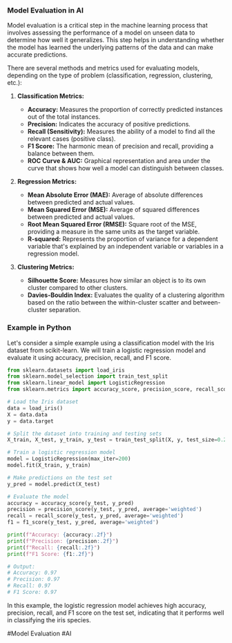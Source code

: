 ### Model Evaluation in AI

Model evaluation is a critical step in the machine learning process that involves assessing the performance of a model on unseen data to determine how well it generalizes. This step helps in understanding whether the model has learned the underlying patterns of the data and can make accurate predictions.

There are several methods and metrics used for evaluating models, depending on the type of problem (classification, regression, clustering, etc.):

1. **Classification Metrics:**
   - **Accuracy:** Measures the proportion of correctly predicted instances out of the total instances.
   - **Precision:** Indicates the accuracy of positive predictions.
   - **Recall (Sensitivity):** Measures the ability of a model to find all the relevant cases (positive class).
   - **F1 Score:** The harmonic mean of precision and recall, providing a balance between them.
   - **ROC Curve & AUC:** Graphical representation and area under the curve that shows how well a model can distinguish between classes.

2. **Regression Metrics:**
   - **Mean Absolute Error (MAE):** Average of absolute differences between predicted and actual values.
   - **Mean Squared Error (MSE):** Average of squared differences between predicted and actual values.
   - **Root Mean Squared Error (RMSE):** Square root of the MSE, providing a measure in the same units as the target variable.
   - **R-squared:** Represents the proportion of variance for a dependent variable that's explained by an independent variable or variables in a regression model.

3. **Clustering Metrics:**
   - **Silhouette Score:** Measures how similar an object is to its own cluster compared to other clusters.
   - **Davies-Bouldin Index:** Evaluates the quality of a clustering algorithm based on the ratio between the within-cluster scatter and between-cluster separation.

### Example in Python

Let's consider a simple example using a classification model with the Iris dataset from scikit-learn. We will train a logistic regression model and evaluate it using accuracy, precision, recall, and F1 score.

```python
from sklearn.datasets import load_iris
from sklearn.model_selection import train_test_split
from sklearn.linear_model import LogisticRegression
from sklearn.metrics import accuracy_score, precision_score, recall_score, f1_score

# Load the Iris dataset
data = load_iris()
X = data.data
y = data.target

# Split the dataset into training and testing sets
X_train, X_test, y_train, y_test = train_test_split(X, y, test_size=0.2, random_state=42)

# Train a logistic regression model
model = LogisticRegression(max_iter=200)
model.fit(X_train, y_train)

# Make predictions on the test set
y_pred = model.predict(X_test)

# Evaluate the model
accuracy = accuracy_score(y_test, y_pred)
precision = precision_score(y_test, y_pred, average='weighted')
recall = recall_score(y_test, y_pred, average='weighted')
f1 = f1_score(y_test, y_pred, average='weighted')

print(f"Accuracy: {accuracy:.2f}")
print(f"Precision: {precision:.2f}")
print(f"Recall: {recall:.2f}")
print(f"F1 Score: {f1:.2f}")

# Output:
# Accuracy: 0.97
# Precision: 0.97
# Recall: 0.97
# F1 Score: 0.97
```

In this example, the logistic regression model achieves high accuracy, precision, recall, and F1 score on the test set, indicating that it performs well in classifying the iris species.

#Model Evaluation #AI